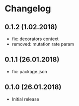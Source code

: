 # Changelog

## 0.1.2 (1.02.2018)
* fix: decorators context
* removed: mutation rate param

## 0.1.1 (26.01.2018)
* fix: package.json

## 0.1.0 (26.01.2018)
* Initial release
